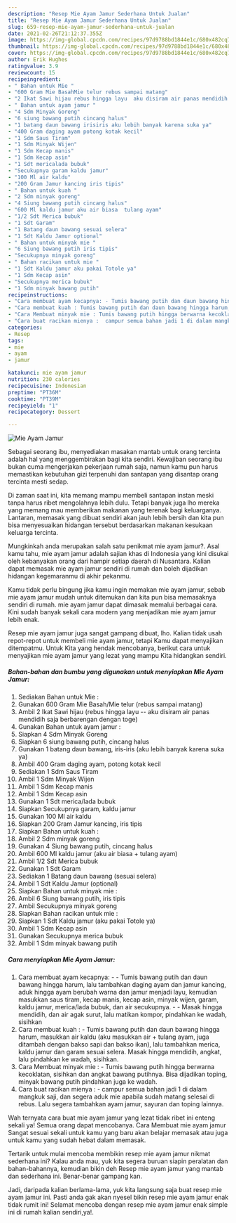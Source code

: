 ```yaml
---
description: "Resep Mie Ayam Jamur Sederhana Untuk Jualan"
title: "Resep Mie Ayam Jamur Sederhana Untuk Jualan"
slug: 659-resep-mie-ayam-jamur-sederhana-untuk-jualan
date: 2021-02-26T21:12:37.355Z
image: https://img-global.cpcdn.com/recipes/97d9788bd1844e1c/680x482cq70/mie-ayam-jamur-foto-resep-utama.jpg
thumbnail: https://img-global.cpcdn.com/recipes/97d9788bd1844e1c/680x482cq70/mie-ayam-jamur-foto-resep-utama.jpg
cover: https://img-global.cpcdn.com/recipes/97d9788bd1844e1c/680x482cq70/mie-ayam-jamur-foto-resep-utama.jpg
author: Erik Hughes
ratingvalue: 3.9
reviewcount: 15
recipeingredient:
- " Bahan untuk Mie "
- "600 Gram Mie BasahMie telur rebus sampai matang"
- "2 Ikat Sawi hijau rebus hingga layu  aku disiram air panas mendidih saja berbarengan dengan toge"
- " Bahan untuk ayam jamur "
- "4 Sdm Minyak Goreng"
- "6 siung bawang putih cincang halus"
- "1 batang daun bawang irisiris aku lebih banyak karena suka ya"
- "400 Gram daging ayam potong kotak kecil"
- "1 Sdm Saus Tiram"
- "1 Sdm Minyak Wijen"
- "1 Sdm Kecap manis"
- "1 Sdm Kecap asin"
- "1 Sdt mericalada bubuk"
- "Secukupnya garam kaldu jamur"
- "100 Ml air kaldu"
- "200 Gram Jamur kancing iris tipis"
- " Bahan untuk kuah "
- "2 Sdm minyak goreng"
- "4 Siung bawang putih cincang halus"
- "600 Ml kaldu jamur aku air biasa  tulang ayam"
- "1/2 Sdt Merica bubuk"
- "1 Sdt Garam"
- "1 Batang daun bawang sesuai selera"
- "1 Sdt Kaldu Jamur optional"
- " Bahan untuk minyak mie "
- "6 Siung bawang putih iris tipis"
- "Secukupnya minyak goreng"
- " Bahan racikan untuk mie "
- "1 Sdt Kaldu jamur aku pakai Totole ya"
- "1 Sdm Kecap asin"
- "Secukupnya merica bubuk"
- "1 Sdm minyak bawang putih"
recipeinstructions:
- "Cara membuat ayam kecapnya: - Tumis bawang putih dan daun bawang hingga harum, lalu tambahkan daging ayam dan jamur kancing, aduk hingga ayam berubah warna dan jamur menjadi layu, kemudian masukkan saus tiram, kecap manis, kecap asin, minyak wijen, garam, kaldu jamur, merica/lada bubuk, dan air secukupnya.  - Masak hingga mendidih, dan air agak surut, lalu matikan kompor, pindahkan ke wadah, sisihkan"
- "Cara membuat kuah : Tumis bawang putih dan daun bawang hingga harum, masukkan air kaldu (aku masukkan air + tulang ayam, juga ditambah dengan bakso sapi dan bakso ikan), lalu tambahkan merica, kaldu jamur dan garam sesuai selera. Masak hingga mendidih, angkat, lalu pindahkan ke wadah, sisihkan."
- "Cara Membuat minyak mie : Tumis bawang putih hingga berwarna kecoklatan, sisihkan dan angkat bawang putihnya. Bisa dijadikan toping, minyak bawang putih pindahkan juga ke wadah."
- "Cara buat racikan mienya :  campur semua bahan jadi 1 di dalam mangkuk saji, dan segera aduk mie apabila sudah matang selesai di rebus. Lalu segera tambahkan ayam jamur, sayuran dan toping lainnya."
categories:
- Resep
tags:
- mie
- ayam
- jamur

katakunci: mie ayam jamur 
nutrition: 230 calories
recipecuisine: Indonesian
preptime: "PT36M"
cooktime: "PT39M"
recipeyield: "1"
recipecategory: Dessert

---
```



![Mie Ayam Jamur](https://img-global.cpcdn.com/recipes/97d9788bd1844e1c/680x482cq70/mie-ayam-jamur-foto-resep-utama.jpg)

Sebagai seorang ibu, menyediakan masakan mantab untuk orang tercinta adalah hal yang menggembirakan bagi kita sendiri. Kewajiban seorang ibu bukan cuma mengerjakan pekerjaan rumah saja, namun kamu pun harus memastikan kebutuhan gizi terpenuhi dan santapan yang disantap orang tercinta mesti sedap.

Di zaman  saat ini, kita memang mampu membeli santapan instan meski tanpa harus ribet mengolahnya lebih dulu. Tetapi banyak juga lho mereka yang memang mau memberikan makanan yang terenak bagi keluarganya. Lantaran, memasak yang dibuat sendiri akan jauh lebih bersih dan kita pun bisa menyesuaikan hidangan tersebut berdasarkan makanan kesukaan keluarga tercinta. 



Mungkinkah anda merupakan salah satu penikmat mie ayam jamur?. Asal kamu tahu, mie ayam jamur adalah sajian khas di Indonesia yang kini disukai oleh kebanyakan orang dari hampir setiap daerah di Nusantara. Kalian dapat memasak mie ayam jamur sendiri di rumah dan boleh dijadikan hidangan kegemaranmu di akhir pekanmu.

Kamu tidak perlu bingung jika kamu ingin memakan mie ayam jamur, sebab mie ayam jamur mudah untuk ditemukan dan kita pun bisa memasaknya sendiri di rumah. mie ayam jamur dapat dimasak memalui berbagai cara. Kini sudah banyak sekali cara modern yang menjadikan mie ayam jamur lebih enak.

Resep mie ayam jamur juga sangat gampang dibuat, lho. Kalian tidak usah repot-repot untuk membeli mie ayam jamur, tetapi Kamu dapat menyajikan ditempatmu. Untuk Kita yang hendak mencobanya, berikut cara untuk menyajikan mie ayam jamur yang lezat yang mampu Kita hidangkan sendiri.

<!--inarticleads1-->

##### Bahan-bahan dan bumbu yang digunakan untuk menyiapkan Mie Ayam Jamur:

1. Sediakan  Bahan untuk Mie :
1. Gunakan 600 Gram Mie Basah/Mie telur (rebus sampai matang)
1. Ambil 2 Ikat Sawi hijau (rebus hingga layu -- aku disiram air panas mendidih saja berbarengan dengan toge)
1. Gunakan  Bahan untuk ayam jamur :
1. Siapkan 4 Sdm Minyak Goreng
1. Siapkan 6 siung bawang putih, cincang halus
1. Gunakan 1 batang daun bawang, iris-iris (aku lebih banyak karena suka ya)
1. Ambil 400 Gram daging ayam, potong kotak kecil
1. Sediakan 1 Sdm Saus Tiram
1. Ambil 1 Sdm Minyak Wijen
1. Ambil 1 Sdm Kecap manis
1. Ambil 1 Sdm Kecap asin
1. Gunakan 1 Sdt merica/lada bubuk
1. Siapkan Secukupnya garam, kaldu jamur
1. Gunakan 100 Ml air kaldu
1. Siapkan 200 Gram Jamur kancing, iris tipis
1. Siapkan  Bahan untuk kuah :
1. Ambil 2 Sdm minyak goreng
1. Gunakan 4 Siung bawang putih, cincang halus
1. Ambil 600 Ml kaldu jamur (aku air biasa + tulang ayam)
1. Ambil 1/2 Sdt Merica bubuk
1. Gunakan 1 Sdt Garam
1. Sediakan 1 Batang daun bawang (sesuai selera)
1. Ambil 1 Sdt Kaldu Jamur (optional)
1. Siapkan  Bahan untuk minyak mie :
1. Ambil 6 Siung bawang putih, iris tipis
1. Ambil Secukupnya minyak goreng
1. Siapkan  Bahan racikan untuk mie :
1. Siapkan 1 Sdt Kaldu jamur (aku pakai Totole ya)
1. Ambil 1 Sdm Kecap asin
1. Gunakan Secukupnya merica bubuk
1. Ambil 1 Sdm minyak bawang putih




<!--inarticleads2-->

##### Cara menyiapkan Mie Ayam Jamur:

1. Cara membuat ayam kecapnya: - - Tumis bawang putih dan daun bawang hingga harum, lalu tambahkan daging ayam dan jamur kancing, aduk hingga ayam berubah warna dan jamur menjadi layu, kemudian masukkan saus tiram, kecap manis, kecap asin, minyak wijen, garam, kaldu jamur, merica/lada bubuk, dan air secukupnya.  - - Masak hingga mendidih, dan air agak surut, lalu matikan kompor, pindahkan ke wadah, sisihkan
1. Cara membuat kuah : - Tumis bawang putih dan daun bawang hingga harum, masukkan air kaldu (aku masukkan air + tulang ayam, juga ditambah dengan bakso sapi dan bakso ikan), lalu tambahkan merica, kaldu jamur dan garam sesuai selera. Masak hingga mendidih, angkat, lalu pindahkan ke wadah, sisihkan.
1. Cara Membuat minyak mie : - Tumis bawang putih hingga berwarna kecoklatan, sisihkan dan angkat bawang putihnya. Bisa dijadikan toping, minyak bawang putih pindahkan juga ke wadah.
1. Cara buat racikan mienya :  - campur semua bahan jadi 1 di dalam mangkuk saji, dan segera aduk mie apabila sudah matang selesai di rebus. Lalu segera tambahkan ayam jamur, sayuran dan toping lainnya.




Wah ternyata cara buat mie ayam jamur yang lezat tidak ribet ini enteng sekali ya! Semua orang dapat mencobanya. Cara Membuat mie ayam jamur Sangat sesuai sekali untuk kamu yang baru akan belajar memasak atau juga untuk kamu yang sudah hebat dalam memasak.

Tertarik untuk mulai mencoba membikin resep mie ayam jamur nikmat sederhana ini? Kalau anda mau, yuk kita segera buruan siapin peralatan dan bahan-bahannya, kemudian bikin deh Resep mie ayam jamur yang mantab dan sederhana ini. Benar-benar gampang kan. 

Jadi, daripada kalian berlama-lama, yuk kita langsung saja buat resep mie ayam jamur ini. Pasti anda gak akan nyesel bikin resep mie ayam jamur enak tidak rumit ini! Selamat mencoba dengan resep mie ayam jamur enak simple ini di rumah kalian sendiri,ya!.

